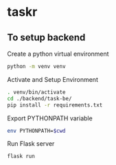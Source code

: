 # taskr

## To setup backend

Create a python virtual environment
```sh
python -m venv venv
```
Activate and Setup Environment
```sh
. venv/bin/activate
cd ./backend/task-be/ 
pip install -r requirements.txt
```
Export PYTHONPATH variable
```sh
env PYTHONPATH=$cwd
```
Run Flask server
```sh
flask run
```

